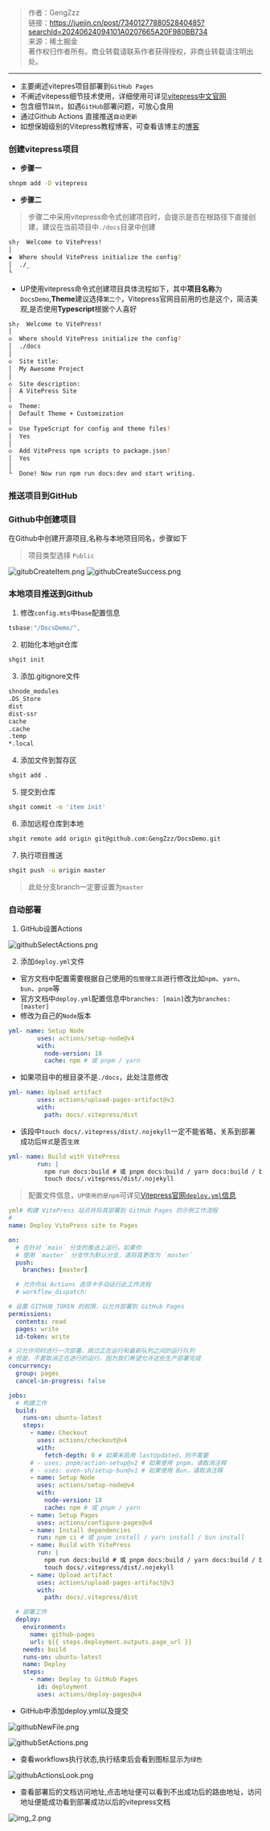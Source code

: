 > 作者：GengZzz               
> 链接：https://juejin.cn/post/7340127788052840485?searchId=20240624094101A0207665A20F980BB734             
> 来源：稀土掘金                  
> 著作权归作者所有。商业转载请联系作者获得授权，非商业转载请注明出处。

---------

* 主要阐述vitepres项目部署到`GitHub Pages`
* 不阐述vitepess细节技术使用，详细使用可详见[vitepress中文官网](https://link.juejin.cn?target=https%3A%2F%2Fvitepress.dev%2Fzh%2F "https://vitepress.dev/zh/")
* 包含细节`踩坑`，如遇`GitHub`部署问题，可放心食用
* 通过Github Actions 直接推送`自动更新`
* 如想保姆级别的Vitepress教程博客，可查看该博主的[博客](https://link.juejin.cn?target=https%3A%2F%2Fdocs.bugdesigner.cn%2Fdocs%2FTutorial%2Fvitepress.html "https://docs.bugdesigner.cn/docs/Tutorial/vitepress.html")

### 创建vitepress项目

* **步骤一**

```sh
shnpm add -D vitepress
```

* **步骤二**

> 步骤二中采用vitepress命令式创建项目时，会提示是否在根路径下直接创建，建议在当前项目中`./docs`目录中创建

```sh
sh┌  Welcome to VitePress!
│
◆  Where should VitePress initialize the config?
│  ./_
└
```

* UP使用vitepress命令式创建项目具体流程如下，其中**项目名称**为`DocsDemo`,**Theme**建议选择`第二个`，Vitepress官网目前用的也是这个，简洁美观,是否使用**Typescript**根据个人喜好

```sh
sh┌  Welcome to VitePress!
│
◇  Where should VitePress initialize the config?
│  ./docs
│
◇  Site title:
│  My Awesome Project
│
◇  Site description:
│  A VitePress Site
│
◇  Theme:
│  Default Theme + Customization
│
◇  Use TypeScript for config and theme files?
│  Yes
│
◇  Add VitePress npm scripts to package.json?
│  Yes
│
└  Done! Now run npm run docs:dev and start writing.
```

### 推送项目到GitHub

### Github中创建项目

在Github中创建开源项目,名称与本地项目同名，步骤如下

> 项目类型选择 `Public`

![gitubCreateItem.png](https://p3-juejin.byteimg.com/tos-cn-i-k3u1fbpfcp/958b43926b3e4efea6a1828b70699b72~tplv-k3u1fbpfcp-jj-mark:3024:0:0:0:q75.awebp#?w=1002&h=900&s=57146&e=png&b=ffffff) ![githubCreateSuccess.png](https://p9-juejin.byteimg.com/tos-cn-i-k3u1fbpfcp/48f0f2c4c79a4bfa94b3b90bfbdef0d8~tplv-k3u1fbpfcp-jj-mark:3024:0:0:0:q75.awebp#?w=1184&h=555&s=42578&e=png&b=eef5fb)

### 本地项目推送到Github

1. 修改`config.mts`中`base`配置信息

```ts
tsbase:"/DocsDemo/",
```

2. 初始化本地git仓库

```sh
shgit init
```

3. 添加.gitignore文件

```sh
shnode_modules
.DS_Store
dist
dist-ssr
cache
.cache
.temp
*.local
```

4. 添加文件到暂存区

```sh
shgit add .
```

5. 提交到仓库

```sh
shgit commit -m 'item init'
```

6. 添加远程仓库到本地

```sh
shgit remote add origin git@github.com:GengZzz/DocsDemo.git
```

7. 执行项目推送

```sh
shgit push -u origin master
```

> 此处分支branch一定要设置为`master`

### 自动部署

1. GitHub设置Actions

![githubSelectActions.png](https://p1-juejin.byteimg.com/tos-cn-i-k3u1fbpfcp/053fa3c654a64d76837317a2b6a7a382~tplv-k3u1fbpfcp-jj-mark:3024:0:0:0:q75.awebp#?w=1309&h=750&s=75012&e=png&b=ffffff)

2. 添加`deploy.yml`文件

* 官方文档中配置需要根据自己使用的`包管理工具`进行修改比如`npm`、`yarn`、`bun`、`pnpm`等
* 官方文档中`deploy.yml`配置信息中`branches: [main]`改为`branches: [master]`
* 修改为自己的`Node`版本

```yml
yml- name: Setup Node
        uses: actions/setup-node@v4
        with:
          node-version: 18  
          cache: npm # 或 pnpm / yarn
```

* 如果项目中的根目录不是`./docs`，此处注意修改

```yml
yml- name: Upload artifact
        uses: actions/upload-pages-artifact@v3
        with:
          path: docs/.vitepress/dist 
```

* 该段中`touch docs/.vitepress/dist/.nojekyll`一定不能省略，关系到部署成功后`样式`是否`生效`

```yml
yml- name: Build with VitePress
        run: |
          npm run docs:build # 或 pnpm docs:build / yarn docs:build / bun run docs:build
          touch docs/.vitepress/dist/.nojekyll 

```

> 配置文件信息，`UP使用的是npm`可详见[Vitepress官网`deploy.yml`信息](https://link.juejin.cn?target=https%3A%2F%2Fvitepress.dev%2Fzh%2Fguide%2Fdeploy%23github-pages "https://vitepress.dev/zh/guide/deploy#github-pages")

```yml
yml# 构建 VitePress 站点并将其部署到 GitHub Pages 的示例工作流程
#
name: Deploy VitePress site to Pages

on:
  # 在针对 `main` 分支的推送上运行。如果你
  # 使用 `master` 分支作为默认分支，请将其更改为 `master`
  push:
    branches: [master]

  # 允许你从 Actions 选项卡手动运行此工作流程
  # workflow_dispatch:

# 设置 GITHUB_TOKEN 的权限，以允许部署到 GitHub Pages
permissions:
  contents: read
  pages: write
  id-token: write

# 只允许同时进行一次部署，跳过正在运行和最新队列之间的运行队列
# 但是，不要取消正在进行的运行，因为我们希望允许这些生产部署完成
concurrency:
  group: pages
  cancel-in-progress: false

jobs:
  # 构建工作
  build:
    runs-on: ubuntu-latest
    steps:
      - name: Checkout
        uses: actions/checkout@v4
        with:
          fetch-depth: 0 # 如果未启用 lastUpdated，则不需要
      # - uses: pnpm/action-setup@v2 # 如果使用 pnpm，请取消注释
      # - uses: oven-sh/setup-bun@v1 # 如果使用 Bun，请取消注释
      - name: Setup Node
        uses: actions/setup-node@v4
        with:
          node-version: 18
          cache: npm # 或 pnpm / yarn
      - name: Setup Pages
        uses: actions/configure-pages@v4
      - name: Install dependencies
        run: npm ci # 或 pnpm install / yarn install / bun install
      - name: Build with VitePress
        run: |
          npm run docs:build # 或 pnpm docs:build / yarn docs:build / bun run docs:build
          touch docs/.vitepress/dist/.nojekyll
      - name: Upload artifact
        uses: actions/upload-pages-artifact@v3
        with:
          path: docs/.vitepress/dist

  # 部署工作
  deploy:
    environment:
      name: github-pages
      url: ${{ steps.deployment.outputs.page_url }}
    needs: build
    runs-on: ubuntu-latest
    name: Deploy
    steps:
      - name: Deploy to GitHub Pages
        id: deployment
        uses: actions/deploy-pages@v4
```

* GitHub中添加deploy.yml以及提交

![githubNewFile.png](https://p1-juejin.byteimg.com/tos-cn-i-k3u1fbpfcp/f0f2593fa17f4d3cbd9da90c3d330c46~tplv-k3u1fbpfcp-jj-mark:3024:0:0:0:q75.awebp#?w=1684&h=811&s=70273&e=png&b=ffffff)

![githubSetActions.png](https://p1-juejin.byteimg.com/tos-cn-i-k3u1fbpfcp/89481593b6ab484d996a923c8a8b1816~tplv-k3u1fbpfcp-jj-mark:3024:0:0:0:q75.awebp#?w=1860&h=629&s=85032&e=png&b=fefefe)

* 查看workflows执行状态,执行结束后会看到图标显示为`绿色`

![githubActionsLook.png](https://p6-juejin.byteimg.com/tos-cn-i-k3u1fbpfcp/ef2328d8e81f4a61822e4ecb2f78e2c0~tplv-k3u1fbpfcp-jj-mark:3024:0:0:0:q75.awebp#?w=1736&h=413&s=42877&e=png&b=ffffff)

* 查看部署后的文档访问地址,点击地址便可以看到不出成功后的路由地址，访问地址便能成功看到部署成功以后的vitepress文档

![img_2.png](img_2.png)